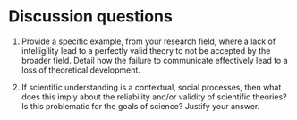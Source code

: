 # Discussion questions

1. Provide a specific example, from your research field, where a lack of intelligility lead to a perfectly valid theory to not be accepted by the broader field. Detail how the failure to communicate effectively lead to a loss of theoretical development.

2. If scientific understanding is a contextual, social processes, then what does this imply about the reliability and/or validity of scientific theories? Is this problematic for the goals of science? Justify your answer.